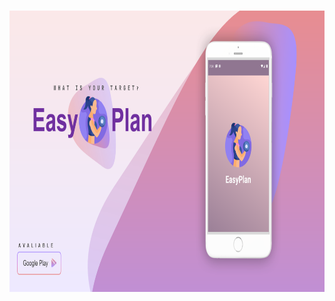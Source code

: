 # <Img src="https://github.com/DorAzaria/EasyPlan/blob/master/app/src/main/res/drawable/first_screen.png" witdh="1000" height="450" align="center" />

